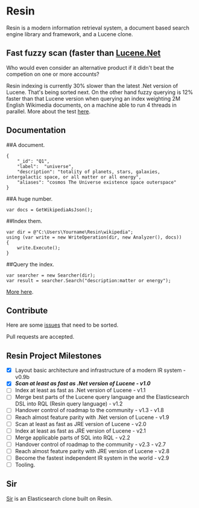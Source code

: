 # Resin

Resin is a modern information retrieval system, a document based search engine library and framework, and a Lucene clone. 

## Fast fuzzy scan (faster than [Lucene.Net](https://blogs.apache.org/lucenenet/entry/lucene_net_3_0_3)

Who would even consider an alternative product if it didn't beat the competion on one or more accounts?

Resin indexing is currently 30% slower than the latest .Net version of Lucene. That's being sorted next. On the other hand fuzzy querying is 12% faster than that Lucene version when querying an index weighting 2M English Wikimedia documents, on a machine able to run 4 threads in parallel. More about the test [here](https://github.com/kreeben/resin/wiki/Lucene.Net-and-Resin's-querying-performance-benchmarked).

## Documentation

##A document.

	{
		"_id": "Q1",
		"label":  "universe",
		"description": "totality of planets, stars, galaxies, intergalactic space, or all matter or all energy",
		"aliases": "cosmos The Universe existence space outerspace"
	}

##A huge number.
	
	var docs = GetWikipediaAsJson();

##Index them.

	var dir = @"C:\Users\Yourname\Resin\wikipedia";
	using (var write = new WriteOperation(dir, new Analyzer(), docs))
	{
		write.Execute();
	}

##Query the index.
<a name="inproc" id="inproc"></a>

	var searcher = new Searcher(dir);
	var result = searcher.Search("description:matter or energy");

[More here](https://github.com/kreeben/resin/wiki). 

## Contribute

Here are some [issues](https://github.com/kreeben/resin/issues) that need to be sorted.

Pull requests are accepted.

## Resin Project Milestones

- [x] Layout basic architecture and infrastructure of a modern IR system - v0.9b
- [x] ___Scan at least as fast as .Net version of Lucene - v1.0___
- [ ] Index at least as fast as .Net version of Lucene - v1.1
- [ ] Merge best parts of the Lucene query language and the Elasticsearch DSL into RQL (Resin query language) - v1.2
- [ ] Handover control of roadmap to the community - v1.3 - v1.8
- [ ] Reach almost feature parity with .Net version of Lucene - v1.9
- [ ] Scan at least as fast as JRE version of Lucene - v2.0
- [ ] Index at least as fast as JRE version of Lucene - v2.1
- [ ] Merge applicable parts of SQL into RQL - v2.2
- [ ] Handover control of roadmap to the community - v2.3 - v2.7
- [ ] Reach almost feature parity with JRE version of Lucene - v2.8
- [ ] Become the fastest independent IR system in the world - v2.9
- [ ] Tooling.

## Sir

[Sir](https://github.com/kreeben/sir) is an Elasticsearch clone built on Resin.
